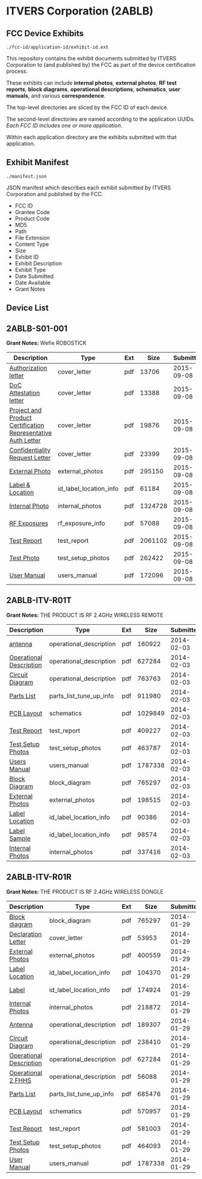 # ITVERS Corporation (2ABLB)
## FCC Device Exhibits

```
./fcc-id/application-id/exhibit-id.ext
```

This repository contains the exhibit documents submitted by ITVERS Corporation to (and published by) the FCC as part of the device certification process.

These exhibits can include **internal photos**, **external photos**, **RF test reports**, **block diagrams**, **operational descriptions**, **schematics**, **user manuals**, and various **correspondence**.

The top-level directories are sliced by the FCC ID of each device.

The second-level directories are named according to the application UUIDs. *Each FCC ID includes one or more application.*

Within each application directory are the exhibits submitted with that application. 

## Exhibit Manifest

```
./manifest.json
```

JSON manifest which describes each exhibit submitted by ITVERS Corporation and published by the FCC.

- FCC ID
- Grantee Code
- Product Code
- MD5
- Path
- File Extension
- Content Type
- Size
- Exhibit ID
- Exhibit Description
- Exhibit Type
- Date Submitted
- Date Available
- Grant Notes

## Device List
## 2ABLB-S01-001
**Grant Notes:** Wefie ROBOSTICK

| Description | Type | Ext | Size | Submitted | Available |
| ----------- | ---- | --- | ---- | --------- | --------- |
| [Authorization letter](2ABLB-S01-001/527a36e81c8f2bb31039a7dca0ffaee0/2739216.pdf) | cover_letter | pdf | 13706 | 2015-09-08 | 2015-09-08 |
| [DoC Attestation letter](2ABLB-S01-001/527a36e81c8f2bb31039a7dca0ffaee0/2739217.pdf) | cover_letter | pdf | 13388 | 2015-09-08 | 2015-09-08 |
| [Project and Product Certification Representative Auth Letter](2ABLB-S01-001/527a36e81c8f2bb31039a7dca0ffaee0/2739218.pdf) | cover_letter | pdf | 19876 | 2015-09-08 | 2015-09-08 |
| [Confidentiality Request Letter](2ABLB-S01-001/527a36e81c8f2bb31039a7dca0ffaee0/2739219.pdf) | cover_letter | pdf | 23399 | 2015-09-08 | 2015-09-08 |
| [External Photo](2ABLB-S01-001/527a36e81c8f2bb31039a7dca0ffaee0/2739226.pdf) | external_photos | pdf | 295150 | 2015-09-08 | 2016-03-06 |
| [Label & Location](2ABLB-S01-001/527a36e81c8f2bb31039a7dca0ffaee0/2739230.pdf) | id_label_location_info | pdf | 61184 | 2015-09-08 | 2015-09-08 |
| [Internal Photo](2ABLB-S01-001/527a36e81c8f2bb31039a7dca0ffaee0/2739227.pdf) | internal_photos | pdf | 1324728 | 2015-09-08 | 2016-03-06 |
| [RF Exposures](2ABLB-S01-001/527a36e81c8f2bb31039a7dca0ffaee0/2739224.pdf) | rf_exposure_info | pdf | 57088 | 2015-09-08 | 2015-09-08 |
| [Test Report](2ABLB-S01-001/527a36e81c8f2bb31039a7dca0ffaee0/2739225.pdf) | test_report | pdf | 2061102 | 2015-09-08 | 2015-09-08 |
| [Test Photo](2ABLB-S01-001/527a36e81c8f2bb31039a7dca0ffaee0/2739229.pdf) | test_setup_photos | pdf | 262422 | 2015-09-08 | 2016-03-06 |
| [User Manual](2ABLB-S01-001/527a36e81c8f2bb31039a7dca0ffaee0/2739228.pdf) | users_manual | pdf | 172096 | 2015-09-08 | 2016-03-06 |
## 2ABLB-ITV-R01T
**Grant Notes:** THE PRODUCT IS RF 2.4GHz WIRELESS REMOTE

| Description | Type | Ext | Size | Submitted | Available |
| ----------- | ---- | --- | ---- | --------- | --------- |
| [antenna](2ABLB-ITV-R01T/026f820b152046c97a0593718b55e5c2/2182707.pdf) | operational_description | pdf | 160922 | 2014-02-03 | 2014-02-03 |
| [Operational Description](2ABLB-ITV-R01T/026f820b152046c97a0593718b55e5c2/2180697.pdf) | operational_description | pdf | 627284 | 2014-02-03 | 2014-02-03 |
| [Circuit Diagram](2ABLB-ITV-R01T/026f820b152046c97a0593718b55e5c2/2182706.pdf) | operational_description | pdf | 763763 | 2014-02-03 | 2014-02-03 |
| [Parts List](2ABLB-ITV-R01T/026f820b152046c97a0593718b55e5c2/2182717.pdf) | parts_list_tune_up_info | pdf | 911980 | 2014-02-03 | 2014-02-03 |
| [PCB Layout](2ABLB-ITV-R01T/026f820b152046c97a0593718b55e5c2/2182718.pdf) | schematics | pdf | 1029849 | 2014-02-03 | 2014-02-03 |
| [Test Report](2ABLB-ITV-R01T/026f820b152046c97a0593718b55e5c2/2182715.pdf) | test_report | pdf | 409227 | 2014-02-03 | 2014-02-03 |
| [Test Setup Photos](2ABLB-ITV-R01T/026f820b152046c97a0593718b55e5c2/2182716.pdf) | test_setup_photos | pdf | 463787 | 2014-02-03 | 2014-02-03 |
| [Users Manual](2ABLB-ITV-R01T/026f820b152046c97a0593718b55e5c2/2180696.pdf) | users_manual | pdf | 1787338 | 2014-02-03 | 2014-02-03 |
| [Block Diagram](2ABLB-ITV-R01T/026f820b152046c97a0593718b55e5c2/2180691.pdf) | block_diagram | pdf | 765297 | 2014-02-03 | 2014-02-03 |
| [External Photos](2ABLB-ITV-R01T/026f820b152046c97a0593718b55e5c2/2182709.pdf) | external_photos | pdf | 198515 | 2014-02-03 | 2014-02-03 |
| [Label Location](2ABLB-ITV-R01T/026f820b152046c97a0593718b55e5c2/2182713.pdf) | id_label_location_info | pdf | 90386 | 2014-02-03 | 2014-02-03 |
| [Label Sample](2ABLB-ITV-R01T/026f820b152046c97a0593718b55e5c2/2182714.pdf) | id_label_location_info | pdf | 98574 | 2014-02-03 | 2014-02-03 |
| [Internal Photos](2ABLB-ITV-R01T/026f820b152046c97a0593718b55e5c2/2182710.pdf) | internal_photos | pdf | 337416 | 2014-02-03 | 2014-02-03 |
## 2ABLB-ITV-R01R
**Grant Notes:** THE PRODUCT IS RF 2.4GHz WIRELESS DONGLE

| Description | Type | Ext | Size | Submitted | Available |
| ----------- | ---- | --- | ---- | --------- | --------- |
| [Block diagram](2ABLB-ITV-R01R/ae70701f52f11e5b08a6aefa04089d75/2180691.pdf) | block_diagram | pdf | 765297 | 2014-01-29 | 2014-01-29 |
| [Declaration Letter](2ABLB-ITV-R01R/ae70701f52f11e5b08a6aefa04089d75/2180693.pdf) | cover_letter | pdf | 53953 | 2014-01-29 | 2014-01-29 |
| [External Photos](2ABLB-ITV-R01R/ae70701f52f11e5b08a6aefa04089d75/2180694.pdf) | external_photos | pdf | 400559 | 2014-01-29 | 2014-01-29 |
| [Label Location](2ABLB-ITV-R01R/ae70701f52f11e5b08a6aefa04089d75/2180698.pdf) | id_label_location_info | pdf | 104370 | 2014-01-29 | 2014-01-29 |
| [Label](2ABLB-ITV-R01R/ae70701f52f11e5b08a6aefa04089d75/2180702.pdf) | id_label_location_info | pdf | 174924 | 2014-01-29 | 2014-01-29 |
| [Internal Photos](2ABLB-ITV-R01R/ae70701f52f11e5b08a6aefa04089d75/2180695.pdf) | internal_photos | pdf | 218872 | 2014-01-29 | 2014-01-29 |
| [Antenna](2ABLB-ITV-R01R/ae70701f52f11e5b08a6aefa04089d75/2180690.pdf) | operational_description | pdf | 189307 | 2014-01-29 | 2014-01-29 |
| [Circuit Diagram](2ABLB-ITV-R01R/ae70701f52f11e5b08a6aefa04089d75/2180692.pdf) | operational_description | pdf | 238410 | 2014-01-29 | 2014-01-29 |
| [Operational Description](2ABLB-ITV-R01R/ae70701f52f11e5b08a6aefa04089d75/2180697.pdf) | operational_description | pdf | 627284 | 2014-01-29 | 2014-01-29 |
| [Operational 2 FHHS](2ABLB-ITV-R01R/ae70701f52f11e5b08a6aefa04089d75/2180699.pdf) | operational_description | pdf | 56088 | 2014-01-29 | 2014-01-29 |
| [Parts List](2ABLB-ITV-R01R/ae70701f52f11e5b08a6aefa04089d75/2180700.pdf) | parts_list_tune_up_info | pdf | 685476 | 2014-01-29 | 2014-01-29 |
| [PCB Layout](2ABLB-ITV-R01R/ae70701f52f11e5b08a6aefa04089d75/2180701.pdf) | schematics | pdf | 570957 | 2014-01-29 | 2014-01-29 |
| [Test Report](2ABLB-ITV-R01R/ae70701f52f11e5b08a6aefa04089d75/2180704.pdf) | test_report | pdf | 581003 | 2014-01-29 | 2014-01-29 |
| [Test Setup Photos](2ABLB-ITV-R01R/ae70701f52f11e5b08a6aefa04089d75/2180705.pdf) | test_setup_photos | pdf | 464093 | 2014-01-29 | 2014-01-29 |
| [User Manual](2ABLB-ITV-R01R/ae70701f52f11e5b08a6aefa04089d75/2180696.pdf) | users_manual | pdf | 1787338 | 2014-01-29 | 2014-01-29 |
